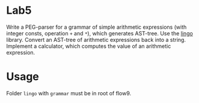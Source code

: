 # Lab5

Write a PEG-parser for a grammar of simple arithmetic expressions (with integer consts, operation `+` and `*`), which generates AST-tree. Use the [lingo](https://github.com/area9innovation/flow9/blob/master/doc/lingo.markdown) library. Convert an AST-tree of arithmetic expressions back into a string. Implement a calculator, which computes the value of an arithmetic expression.


# Usage

Folder `lingo` with `grammar` must be in root of flow9.

